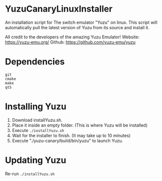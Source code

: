 # YuzuCanaryLinuxInstaller
An installation script for The switch emulator "Yuzu" on linux. This script will automatically pull the latest version of Yuzu from its source and install it.

All credit to the developers of the amazing Yuzu Emulator!
Website: https://yuzu-emu.org/
Github: https://github.com/yuzu-emu/yuzu

# Dependencies
```
git
cmake
make
qt5
```
# Installing Yuzu 

1. Download installYuzu.sh.
2. Place it inside an empty folder. (This is where Yuzu will be installed)
3. Execute `./installYuzu.sh`
4. Wait for the installer to finish. (It may take up to 10 minutes)
5. Execute "./yuzu-canary/build/bin/yuzu" to launch Yuzu.

# Updating Yuzu
Re-run `./installYuzu.sh`
